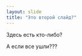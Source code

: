 ```yaml
---
layout: slide
title: "Это второй слайд?"
---
```


Здесь есть кто-либо? 

А если все ушли???
<!--   0000-01-01-intro.md  -->
